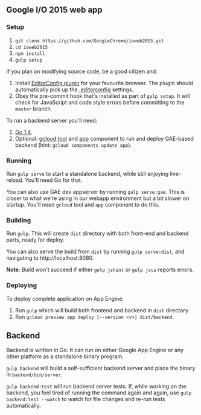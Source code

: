 ## Google I/O 2015 web app

### Setup

1. `git clone https://github.com/GoogleChrome/ioweb2015.git`
2. `cd ioweb2015`
3. `npm install`
4. `gulp setup`

If you plan on modifying source code, be a good citizen and:

1. Install [EditorConfig plugin](http://editorconfig.org/#download) for your favourite browser.
   The plugin should automatically pick up the [.editorconfig](.editorconfig) settings.
2. Obey the pre-commit hook that's installed as part of `gulp setup`.
   It will check for JavaScript and code style errors before committing to the `master` branch.

To run a backend server you'll need:

1. [Go 1.4](https://golang.org/dl/).
2. Optional: [gcloud tool](https://cloud.google.com/sdk/#Quick_Start)
   and [app](https://cloud.google.com/sdk/gcloud-app#Installation) component
   to run and deploy GAE-based backend (hint: `gcloud components update app`).

### Running

Run `gulp serve` to start a standalone backend, while still enjoying live-reload.
You'll need Go for that.

You can also use GAE dev appserver by running `gulp serve:gae`. This is closer to what
we're using in our webapp environment but a bit slower on startup.
You'll need `gcloud` tool and `app` component to do this.

### Building

Run `gulp`. This will create `dist` directory with both front-end and backend parts, ready for deploy.

You can also serve the build from `dist` by running `gulp serve:dist`,
and navigating to http://localhost:8080.

**Note**: Build won't succeed if either `gulp jshint` or `gulp jscs` reports errors.

### Deploying

To deploy complete application on App Engine:

1. Run `gulp` which will build both frontend and backend in `dist` directory.
2. Run `gcloud preview app deploy [--version <v>] dist/backend`.

## Backend

Backend is written in Go. It can run on either Google App Engine or any other platform as a standalone
binary program.

`gulp backend` will build a self-sufficient backend server and place the binary in `backend/bin/server`.

`gulp backend:test` will run backend server tests. If, while working on the backend, you feel tired
of running the command again and again, use `gulp backend:test --watch` to watch for file changes
and re-run tests automatically.


